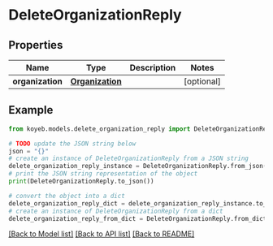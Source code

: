# DeleteOrganizationReply


## Properties

Name | Type | Description | Notes
------------ | ------------- | ------------- | -------------
**organization** | [**Organization**](Organization.md) |  | [optional] 

## Example

```python
from koyeb.models.delete_organization_reply import DeleteOrganizationReply

# TODO update the JSON string below
json = "{}"
# create an instance of DeleteOrganizationReply from a JSON string
delete_organization_reply_instance = DeleteOrganizationReply.from_json(json)
# print the JSON string representation of the object
print(DeleteOrganizationReply.to_json())

# convert the object into a dict
delete_organization_reply_dict = delete_organization_reply_instance.to_dict()
# create an instance of DeleteOrganizationReply from a dict
delete_organization_reply_from_dict = DeleteOrganizationReply.from_dict(delete_organization_reply_dict)
```
[[Back to Model list]](../README.md#documentation-for-models) [[Back to API list]](../README.md#documentation-for-api-endpoints) [[Back to README]](../README.md)


